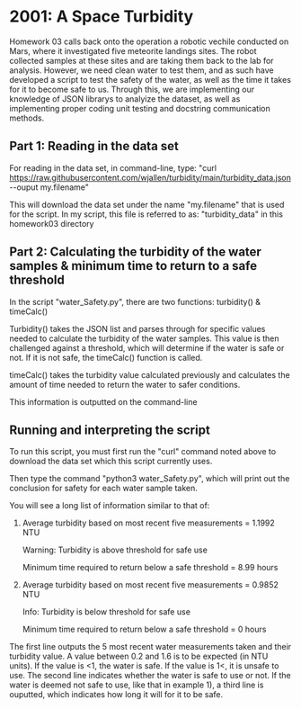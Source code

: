 # 2001: A Space Turbidity

Homework 03 calls back onto the operation a robotic vechile conducted on Mars, where it investigated five meteorite landings sites. The robot collected samples at these sites and are taking them back to the lab for analysis. However, we need clean water to test them, and as such have developed a script to test the safety of the water, as well as the time it takes for it to become safe to us. Through this, we are implementing our knowledge of JSON librarys to analyize the dataset, as well as implementing proper coding unit testing and docstring communication methods. 


## Part 1: Reading in the data set
For reading in the data set, in command-line, type: "curl https://raw.githubusercontent.com/wjallen/turbidity/main/turbidity_data.json --ouput my.filename"

This will download the data set under the name "my.filename" that is used for the script. In my script, this file is referred to as: "turbidity_data" in this homework03 directory


## Part 2: Calculating the turbidity of the water samples & minimum time to return to a safe threshold
In the script "water_Safety.py", there are two functions: turbidity() & timeCalc() 

Turbidity() takes the JSON list and parses through for specific values needed to calculate the turbidity of the water samples. This value is then challenged against a threshold, which will determine if the water is safe or not. If it is not safe, the timeCalc() function is called. 

timeCalc() takes the turbidity value calculated previously and calculates the amount of time needed to return the water to safer conditions. 

This information is outputted on the command-line


## Running and interpreting the script


To run this script, you must first run the "curl" command noted above to download the data set which this script currently uses. 

Then type the command "python3 water_Safety.py", which will print out the conclusion for safety for each water sample taken. 

You will see a long list of information similar to that of:

1)
    Average turbidity based on most recent five measurements = 1.1992 NTU

    Warning: Turbidity is above threshold for safe use

    Minimum time required to return below a safe threshold = 8.99 hours 

2)
    Average turbidity based on most recent five measurements = 0.9852 NTU

    Info: Turbidity is below threshold for safe use

    Minimum time required to return below a safe threshold = 0 hours

The first line outputs the 5 most recent water measurements taken and their turbidity value. A value between 0.2 and 1.6 is to be expected (in NTU units). If the value is <1, the water is safe. If the value is 1<, it is unsafe to use. The second line indicates whether the water is safe to use or not. If the water is deemed not safe to use, like that in example 1), a third line is ouputted, which indicates how long it will for it to be safe. 


